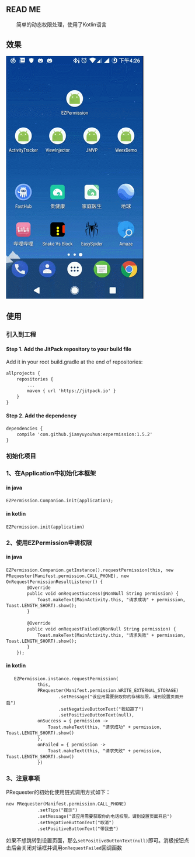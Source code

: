 ## READ ME ##

　　简单的动态权限处理，使用了Kotlin语言

## 效果 ##

<img src="GIF.gif"/>

## 使用 ##

### 引入到工程 ###

#### Step 1. Add the JitPack repository to your build file

Add it in your root build.gradle at the end of repositories:

	allprojects {
		repositories {
			...
			maven { url 'https://jitpack.io' }
		}
	}

#### Step 2. Add the dependency ####

	dependencies {
    	compile 'com.github.jianyuyouhun:ezpermission:1.5.2'
	}

### 初始化项目 ###

### 1、在Application中初始化本框架 ####

#### in java

	EZPermission.Companion.init(application);

#### in kotlin

	EZPermission.init(application)

### 2、使用EZPermission申请权限 ###

#### in java ####

	EZPermission.Companion.getInstance().requestPermission(this, new PRequester(Manifest.permission.CALL_PHONE), new OnRequestPermissionResultListener() {
            @Override
            public void onRequestSuccess(@NonNull String permission) {
                Toast.makeText(MainActivity.this, "请求成功" + permission, Toast.LENGTH_SHORT).show();
            }

            @Override
            public void onRequestFailed(@NonNull String permission) {
                Toast.makeText(MainActivity.this, "请求失败" + permission, Toast.LENGTH_SHORT).show();
            }
        });

#### in kotlin ####

       EZPermission.instance.requestPermission(
                this,
                PRequester(Manifest.permission.WRITE_EXTERNAL_STORAGE)
                        .setMessage("该应用需要获取你的存储权限，请到设置页面开启")
                        .setNegativeButtonText("我知道了")
                        .setPositiveButtonText(null),
                onSuccess = { permission ->
                    Toast.makeText(this, "请求成功" + permission, Toast.LENGTH_SHORT).show()
                },
                onFailed = { permission ->
                    Toast.makeText(this, "请求失败" + permission, Toast.LENGTH_SHORT).show()
                })

### 3、注意事项 ###

PRequester的初始化使用链式调用方式如下：

	new PRequester(Manifest.permission.CALL_PHONE)
                .setTips("提示")
                .setMessage("该应用需要获取你的电话权限，请到设置页面开启")
                .setNegativeButtonText("取消")
                .setPositiveButtonText("带我去")

如果不想跳转到设置页面，那么`setPositiveButtonText(null)`即可。消极按钮点击后会关闭对话框并调用`onRequestFailed`回调函数
